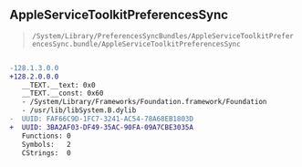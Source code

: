 ## AppleServiceToolkitPreferencesSync

> `/System/Library/PreferencesSyncBundles/AppleServiceToolkitPreferencesSync.bundle/AppleServiceToolkitPreferencesSync`

```diff

-128.1.3.0.0
+128.2.0.0.0
   __TEXT.__text: 0x0
   __TEXT.__const: 0x60
   - /System/Library/Frameworks/Foundation.framework/Foundation
   - /usr/lib/libSystem.B.dylib
-  UUID: FAF66C9D-1FC7-3241-AC54-78A68EB1803D
+  UUID: 3BA2AF03-DF49-35AC-90FA-09A7CBE3035A
   Functions: 0
   Symbols:   2
   CStrings:  0

```
